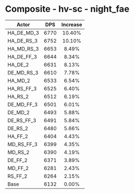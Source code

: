 # Composite - hv-sc - night_fae
| Actor | DPS | Increase |
|---|:---:|:---:|
|HA_DE_MD_3|6770|10.40%|
|HA_DE_RS_3|6752|10.10%|
|HA_MD_RS_3|6653|8.49%|
|HA_DE_FF_3|6644|8.34%|
|HA_DE_2|6631|8.13%|
|DE_MD_RS_3|6610|7.78%|
|HA_MD_2|6533|6.54%|
|HA_RS_FF_3|6525|6.40%|
|HA_RS_2|6512|6.19%|
|DE_MD_FF_3|6501|6.01%|
|DE_MD_2|6493|5.88%|
|DE_RS_FF_3|6491|5.84%|
|DE_RS_2|6480|5.66%|
|HA_FF_2|6404|4.43%|
|MD_RS_FF_3|6399|4.35%|
|MD_RS_2|6390|4.19%|
|DE_FF_2|6371|3.89%|
|MD_FF_2|6281|2.43%|
|RS_FF_2|6264|2.15%|
|Base|6132|0.00%|
